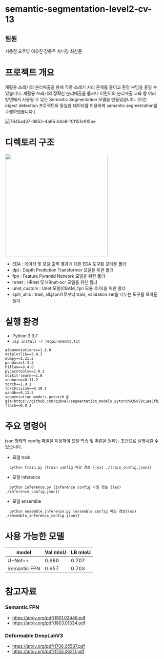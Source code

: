# semantic-segmentation-level2-cv-13
## 팀원
서동진 오주영 이유진 장동주 차미경 최한준
# 프로젝트 개요

 재활용 쓰레기의 분리배출을 통해 각종 쓰레기 처리 문제를 줄이고 환경 부담을 줄일 수 있습니다. 재활용 쓰레기의 정확한 분리배출을 돕거나 어린이의 분리배출 교육 등 여러방면에서 사용될 수 있는 Semantic Segmentation 모델을 만들었습니다.
(이전 object detection 프로젝트와 동일한 데이터를 이용하여 semantic segmentation을 수행하였습니다.)

![7645ad37-9853-4a85-b0a8-f0f151ef05be](https://user-images.githubusercontent.com/47216338/137615872-208f08db-55a8-4100-a65b-075cb035238c.png)

# 디렉토리 구조

<img width="336" src="https://user-images.githubusercontent.com/47216338/140636067-61e8fcda-210f-4955-8990-63b6f5e6046c.png">

- EDA : 데이터 및 모델 출력 결과에 대한 EDA 도구를 모아둔 폴더
- dpt : Depth Prediction Transformer 모델을 위한 폴더
- fpn : Feature Pyramid Network 모델을 위한 폴더
- hrnet : HRnet 및 HRnet-ocr 모델을 위한 폴더
- unet_custom : Unet 모델(CBAM, fpn 모듈 추가)을 위한 폴더
- split_utils : train_all.json으로부터 train, validation set을 나누는 도구를 모아둔 폴더


# 실행 환경

- Python 3.9.7
- `pip install -r requirements.txt`

```
albumentations==1.1.0
matplotlib==3.4.3
numpy==1.21.2
pandas==1.3.4
Pillow==8.4.0
pycocotools==2.0.2
scikit-learn==1.0
seaborn==0.11.2
torch==1.9.1
torchvision==0.10.1
wandb==0.12.5
segmentation-models-pytorch @ git+https://github.com/qubvel/segmentation_models.pytorch@35d79c1aa5fb26ba0b2c1ec67084c66d43687220
ttach==0.0.3
```

# 주요 명령어

json 형태의 config 파일을 이용하여 모델 학습 및 추론을 원하는 조건으로 실행시킬 수 있습니다.

- 모델 train

```
  python train.py [train config 파일 경로 {(ex) ./train_config.json}]
```

- 모델 inference
 
```
  python inference.py [inference config 파일 경로 {(ex) ./inference_config.json}]
```

- 모델 ensemble

```
  python ensemble_inference.py [ensemble config 파일 경로{(ex) ./ensemble_inference_config.json}]
```

# 사용 가능한 모델
|model|Val mIoU| LB mIoU |
|---|---|---|
|U-Net++|0.680|0.707|
|Semantic FPN|0.657|0.703|


# 참고자료
### Semantic FPN
- https://arxiv.org/pdf/1901.02446.pdf
- https://arxiv.org/pdf/1803.01534.pdf

### Deformable DeepLabV3
- https://arxiv.org/pdf/1706.05587.pdf
- https://arxiv.org/pdf/1703.06211.pdf


